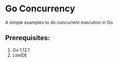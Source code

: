 # Go Concurrency
A simple examples to do concurrent execution in Go 

## Prerequisites:
1. Go 1.12.1
2. LiteIDE 
